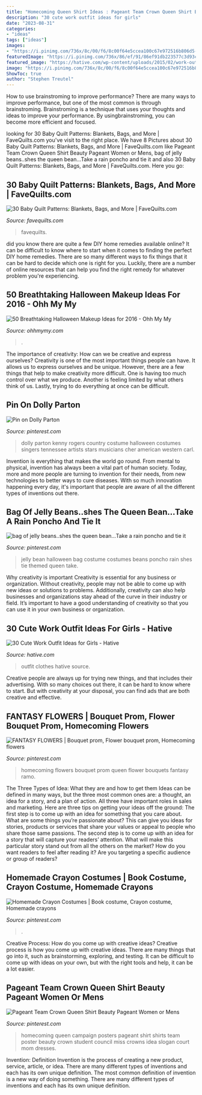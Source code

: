 ```yaml
---
title: "Homecoming Queen Shirt Ideas : Pageant Team Crown Queen Shirt Beauty Pageant Women Or Mens"
description: "30 cute work outfit ideas for girls"
date: "2023-08-31"
categories:
- "ideas"
tags: ["ideas"]
images:
- "https://i.pinimg.com/736x/8c/00/f6/8c00f64e5ccea100c67e972516b806d5--homecoming-queen-cut-flowers.jpg"
featuredImage: "https://i.pinimg.com/736x/86/ef/91/86ef91db223577c3d93c870fc4225be0--homecoming-queen-posters-homecoming-queen-campaign.jpg"
featured_image: "https://hative.com/wp-content/uploads/2015/02/work-outfit-ideas/13-cute-work-outfit-ideas-for-girls.jpg"
image: "https://i.pinimg.com/736x/8c/00/f6/8c00f64e5ccea100c67e972516b806d5--homecoming-queen-cut-flowers.jpg"
ShowToc: true
author: "Stephen Treutel"
---
```



How to use brainstroming to improve performance?
There are many ways to improve performance, but one of the most common is through brainstroming. Brainstroming is a technique that uses your thoughts and ideas to improve your performance. By usingbrainstroming, you can become more efficient and focused.

	

		
looking for 30 Baby Quilt Patterns: Blankets, Bags, and More | FaveQuilts.com you've visit to the right place. We have 8 Pictures about 30 Baby Quilt Patterns: Blankets, Bags, and More | FaveQuilts.com like Pageant Team Crown Queen Shirt Beauty Pageant Women or Mens, bag of jelly beans..shes the queen bean...Take a rain poncho and tie it and also 30 Baby Quilt Patterns: Blankets, Bags, and More | FaveQuilts.com. Here you go:
		
    
## 30 Baby Quilt Patterns: Blankets, Bags, And More | FaveQuilts.com

<img loading=lazy src="http://irepo.primecp.com/2018/01/359446/FQ---Baby-Quilt-Patterns_ExtraLarge800_ID-2578485.png?v=2578485" onerror="this.onerror=null;this.src='https://tse2.mm.bing.net/th?id=OIP.woYWUH2sZSd3j6l7Y5pNXQHaLG&amp;pid=15.1';" alt="30 Baby Quilt Patterns: Blankets, Bags, and More | FaveQuilts.com">

_Source: favequilts.com_

>favequilts. 

	

did you know there are quite a few DIY home remedies available online?
It can be difficult to know where to start when it comes to finding the perfect DIY home remedies. There are so many different ways to fix things that it can be hard to decide which one is right for you. Luckily, there are a number of online resources that can help you find the right remedy for whatever problem you're experiencing.

    
## 50 Breathtaking Halloween Makeup Ideas For 2016 - Ohh My My

<img loading=lazy src="http://ohhmymy.com/wp-content/uploads/2016/06/Amazing-Halloween-Makeup.jpg" onerror="this.onerror=null;this.src='https://tse2.mm.bing.net/th?id=OIP.z2pkq6OqSnNhXpf5yZMAgwHaLH&amp;pid=15.1';" alt="50 Breathtaking Halloween Makeup Ideas for 2016 - Ohh My My">

_Source: ohhmymy.com_

>. 

	

The importance of creativity: How can we be creative and express ourselves?
Creativity is one of the most important things people can have. It allows us to express ourselves and be unique. However, there are a few things that help to make creativity more difficult. One is having too much control over what we produce. Another is feeling limited by what others think of us. Lastly, trying to do everything at once can be difficult.

    
## Pin On Dolly Parton

<img loading=lazy src="https://i.pinimg.com/736x/00/2e/93/002e937e33f885bc7928b53aef2c6565--dolly-parton-tennessee.jpg" onerror="this.onerror=null;this.src='https://tse2.mm.bing.net/th?id=OIP.WP7QAWSiTomI7CP45A6HMgHaLI&amp;pid=15.1';" alt="Pin on Dolly Parton">

_Source: pinterest.com_

>dolly parton kenny rogers country costume halloween costumes singers tennessee artists stars musicians cher american western carl. 

	

Invention is everything that makes the world go round. From mental to physical, invention has always been a vital part of human society. Today, more and more people are turning to invention for their needs, from new technologies to better ways to cure diseases. With so much innovation happening every day, it's important that people are aware of all the different types of inventions out there.

    
## Bag Of Jelly Beans..shes The Queen Bean...Take A Rain Poncho And Tie It

<img loading=lazy src="https://i.pinimg.com/736x/ce/84/49/ce844949dbcad39fa1378bcbb5195f54--jelly-bean-costume-food-costumes.jpg" onerror="this.onerror=null;this.src='https://tse2.mm.bing.net/th?id=OIP.NIL2m7fSPT6dAhTjaJ9hFgCoEs&amp;pid=15.1';" alt="bag of jelly beans..shes the queen bean...Take a rain poncho and tie it">

_Source: pinterest.com_

>jelly bean halloween bag costume costumes beans poncho rain shes tie themed queen take. 

	

Why creativity is important
Creativity is essential for any business or organization. Without creativity, people may not be able to come up with new ideas or solutions to problems. Additionally, creativity can also help businesses and organizations stay ahead of the curve in their industry or field. It’s important to have a good understanding of creativity so that you can use it in your own business or organization.

    
## 30 Cute Work Outfit Ideas For Girls - Hative

<img loading=lazy src="https://hative.com/wp-content/uploads/2015/02/work-outfit-ideas/13-cute-work-outfit-ideas-for-girls.jpg" onerror="this.onerror=null;this.src='https://tse1.mm.bing.net/th?id=OIP.skuksiJAD-QbIwDEfyJtkQHaLH&amp;pid=15.1';" alt="30 Cute Work Outfit Ideas for Girls - Hative">

_Source: hative.com_

>outfit clothes hative source. 

	

Creative people are always up for trying new things, and that includes their advertising. With so many choices out there, it can be hard to know where to start. But with creativity at your disposal, you can find ads that are both creative and effective.

    
## FANTASY FLOWERS | Bouquet Prom, Flower Bouquet Prom, Homecoming Flowers

<img loading=lazy src="https://i.pinimg.com/736x/8c/00/f6/8c00f64e5ccea100c67e972516b806d5--homecoming-queen-cut-flowers.jpg" onerror="this.onerror=null;this.src='https://tse1.mm.bing.net/th?id=OIP.ZDSnGSzn7lDilFMVPjx3NAHaLH&amp;pid=15.1';" alt="FANTASY FLOWERS | Bouquet prom, Flower bouquet prom, Homecoming flowers">

_Source: pinterest.com_

>homecoming flowers bouquet prom queen flower bouquets fantasy ramo. 

	

The Three Types of Idea: What they are and how to get them
Ideas can be defined in many ways, but the three most common ones are: a thought, an idea for a story, and a plan of action. All three have important roles in sales and marketing. Here are three tips on getting your ideas off the ground: 
The first step is to come up with an idea for something that you care about. What are some things you’re passionate about? This can give you ideas for stories, products or services that share your values or appeal to people who share those same passions. 
The second step is to come up with an idea for a story that will capture your readers’ attention. What will make this particular story stand out from all the others on the market? How do you want readers to feel after reading it? Are you targeting a specific audience or group of readers?

    
## Homemade Crayon Costumes | Book Costume, Crayon Costume, Homemade Crayons

<img loading=lazy src="https://i.pinimg.com/736x/a1/7f/e9/a17fe9d4fd7478241e6819b96b616295--homemade-crayons-crayon-costume.jpg" onerror="this.onerror=null;this.src='https://tse2.mm.bing.net/th?id=OIP.zomsFHsLFY_QI0uorUcNVwHaNK&amp;pid=15.1';" alt="Homemade Crayon Costumes | Book costume, Crayon costume, Homemade crayons">

_Source: pinterest.com_

>. 

	

Creative Process: How do you come up with creative ideas?
Creative process is how you come up with creative ideas. There are many things that go into it, such as brainstorming, exploring, and testing. It can be difficult to come up with ideas on your own, but with the right tools and help, it can be a lot easier.

    
## Pageant Team Crown Queen Shirt Beauty Pageant Women Or Mens

<img loading=lazy src="https://i.pinimg.com/736x/86/ef/91/86ef91db223577c3d93c870fc4225be0--homecoming-queen-posters-homecoming-queen-campaign.jpg" onerror="this.onerror=null;this.src='https://tse4.mm.bing.net/th?id=OIP.WbsK0BuujTwhyzu-C7xrxQHaJ4&amp;pid=15.1';" alt="Pageant Team Crown Queen Shirt Beauty Pageant Women or Mens">

_Source: pinterest.com_

>homecoming queen campaign posters pageant shirt shirts team poster beauty crown student council miss crowns idea slogan court mom dresses. 

	

Invention: Definition
Invention is the process of creating a new product, service, article, or idea. There are many different types of inventions and each has its own unique definition. The most common definition of invention is a new way of doing something. There are many different types of inventions and each has its own unique definition.


